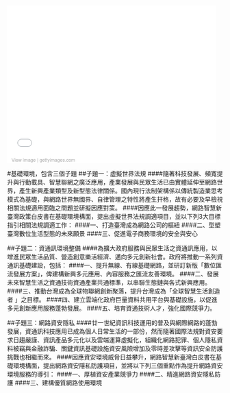 <div class="getty embed image" style="background-color:#fff;display:inline-block;font-family:'Helvetica Neue',Arial,sans-serif;color:#a7a7a7;font-size:11px;width:100%;max-width:488px;"><div style="overflow:hidden;position:relative;height:0;padding:71.926230% 0 0 0;width:100%;"><iframe src="//embed.gettyimages.com/embed/150817930?et=VwCV95KhQQpp7a4or_6TZA&sig=b33hM3gy_2Ea0XkpLV2ZWfOvr_NjYw_I3W86EQr8OB0=" width="488" height="351" scrolling="no" frameborder="0" style="display:inline-block;position:absolute;top:0;left:0;width:100%;height:100%;"></iframe></div><p style="margin:0;"></p><div style="padding:0;margin:0 0 0 10px;text-align:left;"><a href="http://www.gettyimages.com/detail/150817930" target="_blank" style="color:#a7a7a7;text-decoration:none;font-weight:normal !important;border:none;display:inline-block;">View image</a> | <a href="http://www.gettyimages.com" target="_blank" style="color:#a7a7a7;text-decoration:none;font-weight:normal !important;border:none;display:inline-block;">gettyimages.com</a></div></div>

#基礎環境，包含三個子題
##子題一：虛擬世界法規
####隨著科技發展、頻寬提升與行動載具、智慧聯網之廣泛應用，產業發展與民眾生活已由實體延伸至網路世界，產生新興產業類型及新型態法律關係。國內現行法制架構係以傳統製造業思考模式為基礎，與網路世界無國界、自律管理之特性將產生扞格，故有必要及早檢視相關法規適用面臨之問題並研擬因應對策。
####因應此一發展趨勢，網路智慧新臺灣政策白皮書在基礎環境構面，提出虛擬世界法規調適項目，並以下列3大目標指引相關法規調適工作：
####一、打造臺灣成為網路公司的樞紐
####二、型塑臺灣數位生活型態的未來願景
####三、促進電子商務環境的安全與安心

##子題二：資通訊環境整備
####為擴大政府服務與民眾生活之資通訊應用，以增進民眾生活品質、營造創意樂活經濟、邁向多元創新社會。政府將推動一系列資通訊基礎建設，包括：
####一、提升無線、有線基礎網路，並研訂新版「數位匯流發展方案」，俾建構新興多元應用、內容服務之匯流友善環境。
####二、發展未來智慧生活之資通技術資通產業共通標準，以串聯生態鏈與各式新興應用。
####三、推動台灣成為全球物聯網創新聚落，提升台灣成為「全球智慧生活創造者 」之目標。
####四、建立雲端化政府巨量資料共用平台與基礎設施，以促進多元創新應用服務蓬勃發展。
####五、培育資通技術人才，強化國際競爭力。

##子題三：網路資安隱私
####廿一世紀資訊科技運用的普及與網際網路的蓬勃發展，資通訊科技應用已成為個人日常生活的一部份，然而隨著國際法規對資安要求日趨嚴謹、資訊產品多元化以及雲端運算虛擬化，組織化網路犯罪、個人隱私資料被竊與金融詐騙、關鍵資訊基礎設施資安風險增加及零時差攻擊等資訊安全防護挑戰也相繼而來。
####因應資安環境威脅日益攀升，網路智慧新臺灣白皮書在基礎環境構面，提出網路資安隱私防護項目，並將以下列三個重點作為提升網路資安環境服務的導引：
####一、厚植資安產業競爭力
####二、精進網路資安隱私防護
####三、建構優質網路使用環境

